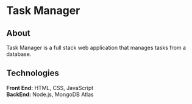 # Task Manager

## About
Task Manager is a full stack web application that manages tasks from a database.

## Technologies
**Front End:** HTML, CSS, JavaScript\
**BackEnd:** Node.js, MongoDB Atlas
